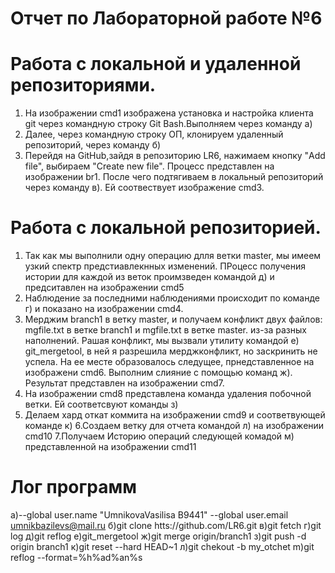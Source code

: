 # Отчет по Лабораторной работе №6
# Работа с локальной и удаленной репозиториями.
1. На изображении cmd1 изображена установка и настройка клиента git через командную строку Git Bash.Выполняем через команду а)
2. Далее, через командную строку ОП, клонируем удаленный репозиторий, через команду б)
3. Перейдя на GitHub,зайдя в репозиторию LR6, нажимаем кнопку "Add file", выбираем "Create new file".  Процесс представлен на изображении br1.
После чего подтягиваем в локальный репозиторий через команду в). Ей соотвествует изображение cmd3.

# Работа с локальной репозиторией.
1.  Так как мы выполнили одну операцию длля ветки master, мы имеем узкий спектр предстиавлекнных изменений.
ПРоцесс получения истории для каждой из веток проимзведен командой д) и предситавлен на изображении сmd5
2. Наблюдение за последними наблюдениями происходит по команде г) и  показано на изображении cmd4.
3. Мерджим branch1 в ветку master, и получаем конфликт двух файлов: mgfile.txt в ветке branch1 и mgfile.txt в ветке master.
из-за разных наполнений. Рашая конфликт, мы вызвали утилиту командой e) git_mergetool, в ней я разрешила мерджконфликт, но заскринить не успела.
 На ее месте образовалось следущее, прнедставленное на изображени cmd6. 
Выполним слияние с помощью команд ж). Результат представлен на изображении cmd7.  
4. На изображении cmd8 представлена команда удаления побочной ветки. Ей соответсвуют команды з)
5. Делаем хард откат коммита на изображении cmd9 и соответвующей команде к)
6.Создаем ветку для отчета командой л) на изображении cmd10
7.Получаем Историю операций следующей комадой м) представленной на изображении cmd11

# Лог программ
а)--global user.name "UmnikovaVasilisa B9441"
--global user.email umnikbazilevs@mail.ru
б)git clone htts://github.com/LR6.git
в)git fetch
г)git log
д)git reflog
е)git_mergetool
ж)git merge origin/branch1
з)git push -d origin branch1
к)git reset --hard HEAD~1
л)git chekout -b my_otchet
m)git reflog --format=%h%ad%an%s
